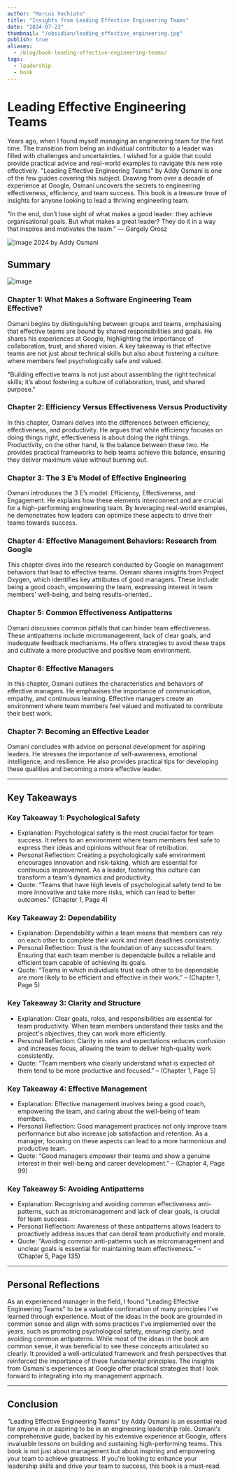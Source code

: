 ```yaml
---
author: "Marcus Vechiato"
title: "Insights from Leading Effective Engineering Teams"
date: "2024-07-23"
thumbnail: "/obsidian/leading_effective_engineering.jpg"
publish: true
aliases: 
  - /blog/book-leading-effective-engineering-teams/
tags: 
  - leadership
  - book
--- 
```


# **Leading Effective Engineering Teams**

 Years ago, when I found myself managing an engineering team for the first time. The transition from being an individual contributor to a leader was filled with challenges and uncertainties. I wished for a guide that could provide practical advice and real-world examples to navigate this new role effectively. "Leading Effective Engineering Teams" by Addy Osmani is one of the few guides covering this subject. Drawing from over a decade of experience at Google, Osmani uncovers the secrets to engineering effectiveness, efficiency, and team success. This book is a treasure trove of insights for anyone looking to lead a thriving engineering team.

"In the end, don’t lose sight of what makes a good leader: they achieve organisational goals. But what makes a great leader? They do it in a way that inspires and motivates the team." — Gergely Orosz 

![image](/obsidian/leading_effective_engineering.jpg)
2024 by Addy Osmani

## **Summary**
![image](/obsidian/mindmap_leading_effecting_engineering_teams.png)
### **Chapter 1: What Makes a Software Engineering Team Effective?** 
Osmani begins by distinguishing between groups and teams, emphasising that effective teams are bound by shared responsibilities and goals. He shares his experiences at Google, highlighting the importance of collaboration, trust, and shared vision. A key takeaway is that effective teams are not just about technical skills but also about fostering a culture where members feel psychologically safe and valued.

"Building effective teams is not just about assembling the right technical skills; it’s about fostering a culture of collaboration, trust, and shared purpose." 

### **Chapter 2: Efficiency Versus Effectiveness Versus Productivity**
In this chapter, Osmani delves into the differences between efficiency, effectiveness, and productivity. He argues that while efficiency focuses on doing things right, effectiveness is about doing the right things. Productivity, on the other hand, is the balance between these two. He provides practical frameworks to help teams achieve this balance, ensuring they deliver maximum value without burning out.

### **Chapter 3: The 3 E’s Model of Effective Engineering**
Osmani introduces the 3 E’s model: Efficiency, Effectiveness, and Engagement. He explains how these elements interconnect and are crucial for a high-performing engineering team. By leveraging real-world examples, he demonstrates how leaders can optimize these aspects to drive their teams towards success.

### **Chapter 4: Effective Management Behaviors: Research from Google**
This chapter dives into the research conducted by Google on management behaviors that lead to effective teams. Osmani shares insights from Project Oxygen, which identifies key attributes of good managers. These include being a good coach, empowering the team, expressing interest in team members' well-being, and being results-oriented..

### **Chapter 5: Common Effectiveness Antipatterns**
Osmani discusses common pitfalls that can hinder team effectiveness. These antipatterns include micromanagement, lack of clear goals, and inadequate feedback mechanisms. He offers strategies to avoid these traps and cultivate a more productive and positive team environment.

### **Chapter 6: Effective Managers**
In this chapter, Osmani outlines the characteristics and behaviors of effective managers. He emphasises the importance of communication, empathy, and continuous learning. Effective managers create an environment where team members feel valued and motivated to contribute their best work.

### **Chapter 7: Becoming an Effective Leader**
Osmani concludes with advice on personal development for aspiring leaders. He stresses the importance of self-awareness, emotional intelligence, and resilience. He also provides practical tips for developing these qualities and becoming a more effective leader.

--- 

## **Key Takeaways**

### **Key Takeaway 1: Psychological Safety**
- Explanation: Psychological safety is the most crucial factor for team success. It refers to an environment where team members feel safe to express their ideas and opinions without fear of retribution.
- Personal Reflection: Creating a psychologically safe environment encourages innovation and risk-taking, which are essential for continuous improvement. As a leader, fostering this culture can transform a team's dynamics and productivity.
- Quote: “Teams that have high levels of psychological safety tend to be more innovative and take more risks, which can lead to better outcomes.” (Chapter 1, Page 4)

### **Key Takeaway 2: Dependability**
- Explanation: Dependability within a team means that members can rely on each other to complete their work and meet deadlines consistently.
- Personal Reflection: Trust is the foundation of any successful team. Ensuring that each team member is dependable builds a reliable and efficient team capable of achieving its goals.
- Quote: “Teams in which individuals trust each other to be dependable are more likely to be efficient and effective in their work.” – (Chapter 1, Page 5)

### **Key Takeaway 3: Clarity and Structure**
- Explanation: Clear goals, roles, and responsibilities are essential for team productivity. When team members understand their tasks and the project's objectives, they can work more efficiently.
- Personal Reflection: Clarity in roles and expectations reduces confusion and increases focus, allowing the team to deliver high-quality work consistently.
- Quote: “Team members who clearly understand what is expected of them tend to be more productive and focused.” – (Chapter 1, Page 5)

### **Key Takeaway 4: Effective Management**
- Explanation: Effective management involves being a good coach, empowering the team, and caring about the well-being of team members.
- Personal Reflection: Good management practices not only improve team performance but also increase job satisfaction and retention. As a manager, focusing on these aspects can lead to a more harmonious and productive team.
- Quote: “Good managers empower their teams and show a genuine interest in their well-being and career development.” – (Chapter 4, Page 99)

### **Key Takeaway 5: Avoiding Antipatterns**
- Explanation: Recognising and avoiding common effectiveness anti-patterns, such as micromanagement and lack of clear goals, is crucial for team success.
- Personal Reflection: Awareness of these antipatterns allows leaders to proactively address issues that can derail team productivity and morale.
- Quote: “Avoiding common anti-patterns such as micromanagement and unclear goals is essential for maintaining team effectiveness.” – (Chapter 5, Page 135)

--- 

## **Personal Reflections**

As an experienced manager in the field, I found "Leading Effective Engineering Teams" to be a valuable confirmation of many principles I've learned through experience. Most of the ideas in the book are grounded in common sense and align with some practices I've implemented over the years, such as promoting psychological safety, ensuring clarity, and avoiding common antipaterns. While most of the ideas in the book are common sense, it was beneficial to see these concepts articulated so clearly. It provided a well-articulated framework and fresh perspectives that reinforced the importance of these fundamental principles. The insights from Osmani's experiences at Google offer practical strategies that I look forward to integrating into my management approach.

--- 

## **Conclusion**

"Leading Effective Engineering Teams" by Addy Osmani is an essential read for anyone in or aspiring to be in an engineering leadership role. Osmani's comprehensive guide, backed by his extensive experience at Google, offers invaluable lessons on building and sustaining high-performing teams. This book is not just about management but about inspiring and empowering your team to achieve greatness. If you're looking to enhance your leadership skills and drive your team to success, this book is a must-read.



